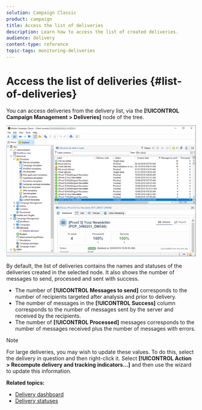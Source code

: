 ```yaml
---
solution: Campaign Classic
product: campaign
title: Access the list of deliveries
description: Learn how to access the list of created deliveries.
audience: delivery
content-type: reference
topic-tags: monitoring-deliveries
---
```


# Access the list of deliveries {#list-of-deliveries}

You can access deliveries from the delivery list, via the **[!UICONTROL Campaign Management > Deliveries]** node of the tree.

![](assets/deliveries-list.png)

By default, the list of deliveries contains the names and statuses of the deliveries created in the selected node. It also shows the number of messages to send, processed and sent with success.

* The number of **[!UICONTROL Messages to send]** corresponds to the number of recipients targeted after analysis and prior to delivery.
* The number of messages in the **[!UICONTROL Success]** column corresponds to the number of messages sent by the server and received by the recipients.
* The number of **[!UICONTROL Processed]** messages corresponds to the number of messages received plus the number of messages with errors.

>[!NOTE]
>
>For large deliveries, you may wish to update these values. To do this, select the delivery in question and then right-click it. Select **[!UICONTROL Action > Recompute delivery and tracking indicators...]** and then use the wizard to update this information.

**Related topics:**

* [Delivery dashboard](../../delivery/using/delivery-dashboard.md)
* [Delivery statuses](../../delivery/using/delivery-statuses.md)

